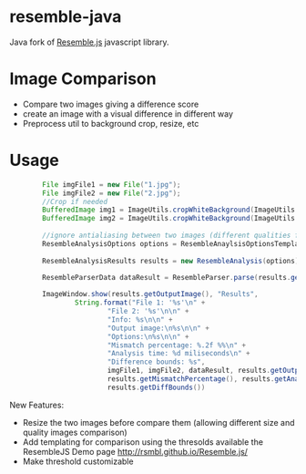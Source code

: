 # resemble-java
Java fork of <a href="https://github.com/Huddle/Resemble.js" target="_blank">Resemble.js</a> javascript library.

# Image Comparison
- Compare two images giving a difference score 
- create an image with a visual difference in different way
- Preprocess util to background crop, resize, etc

# Usage

```java
        File imgFile1 = new File("1.jpg");
        File imgFile2 = new File("2.jpg");
        //Crop if needed
        BufferedImage img1 = ImageUtils.cropWhiteBackground(ImageUtils.readImage(imgFile1), 50);
        BufferedImage img2 = ImageUtils.cropWhiteBackground(ImageUtils.readImage(imgFile2), 50);
        
        //ignore antialiasing between two images (different qualities for example)
        ResembleAnalysisOptions options = ResembleAnaylsisOptionsTemplates.ignoringAntialiasing();
        
        ResembleAnalysisResults results = new ResembleAnalysis(options).analyseImages(img1, img2);
        
        ResembleParserData dataResult = ResembleParser.parse(results.getOutputImage());

        ImageWindow.show(results.getOutputImage(), "Results",
                String.format("File 1: '%s'\n" +
                        "File 2: '%s'\n\n" +
                        "Info: %s\n\n" +
                        "Output image:\n%s\n\n" +
                        "Options:\n%s\n\n" +
                        "Mismatch percentage: %.2f %%\n" +
                        "Analysis time: %d miliseconds\n" +
                        "Difference bounds: %s",
                        imgFile1, imgFile2, dataResult, results.getOutputImage(), options,
                        results.getMismatchPercentage(), results.getAnalysisTime().toMillis(),
                        results.getDiffBounds())
```

New Features:
- Resize the two images before compare them (allowing different size and quality images comparison)
- Add templating for comparison using the thresolds available the ResembleJS Demo page http://rsmbl.github.io/Resemble.js/
- Make threshold customizable
